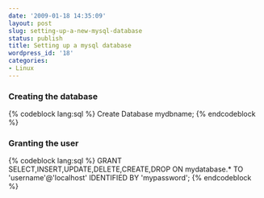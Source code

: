 ```yaml
---
date: '2009-01-18 14:35:09'
layout: post
slug: setting-up-a-new-mysql-database
status: publish
title: Setting up a mysql database
wordpress_id: '18'
categories:
- Linux
---
```


### Creating the database

{% codeblock lang:sql %}
Create Database mydbname;
{% endcodeblock %}

### Granting the user


{% codeblock lang:sql %}
GRANT SELECT,INSERT,UPDATE,DELETE,CREATE,DROP  ON mydatabase.* TO 'username'@'localhost' IDENTIFIED BY 'mypassword';
{% endcodeblock %}
